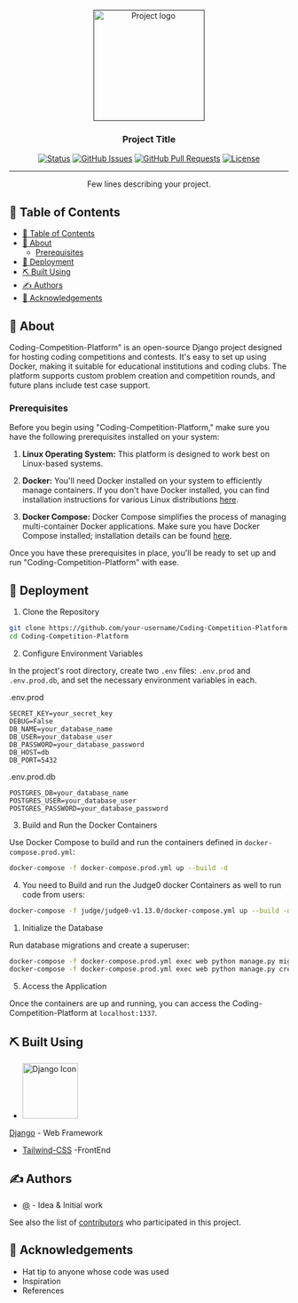 <p align="center">
  <a href="" rel="noopener">
 <img width=200px height=200px src="https://i.imgur.com/6wj0hh6.jpg" alt="Project logo"></a>
</p>

<h3 align="center">Project Title</h3>

<div align="center">

[![Status](https://img.shields.io/badge/status-active-success.svg)]()
[![GitHub Issues](https://img.shields.io/github/issues/kylelobo/The-Documentation-Compendium.svg)](https://github.com/kylelobo/The-Documentation-Compendium/issues)
[![GitHub Pull Requests](https://img.shields.io/github/issues-pr/kylelobo/The-Documentation-Compendium.svg)](https://github.com/kylelobo/The-Documentation-Compendium/pulls)
[![License](https://img.shields.io/badge/license-MIT-blue.svg)](/LICENSE)

</div>

---

<p align="center"> Few lines describing your project.
    <br> 
</p>

## 📝 Table of Contents

- [📝 Table of Contents](#-table-of-contents)
- [🧐 About ](#-about-)
  - [Prerequisites](#prerequisites)
- [🚀 Deployment ](#-deployment-)
- [⛏️ Built Using ](#️-built-using-)
- [✍️ Authors ](#️-authors-)
- [🎉 Acknowledgements ](#-acknowledgements-)

## 🧐 About <a name = "about"></a>

Coding-Competition-Platform" is an open-source Django project designed for hosting coding competitions and contests. It's easy to set up using Docker, making it suitable for educational institutions and coding clubs. The platform supports custom problem creation and competition rounds, and future plans include test case support.

### Prerequisites

Before you begin using "Coding-Competition-Platform," make sure you have the following prerequisites installed on your system:

1. **Linux Operating System:** This platform is designed to work best on Linux-based systems.

2. **Docker:** You'll need Docker installed on your system to efficiently manage containers. If you don't have Docker installed, you can find installation instructions for various Linux distributions [here](https://docs.docker.com/get-docker/).

3. **Docker Compose:** Docker Compose simplifies the process of managing multi-container Docker applications. Make sure you have Docker Compose installed; installation details can be found [here](https://docs.docker.com/compose/install/).

Once you have these prerequisites in place, you'll be ready to set up and run "Coding-Competition-Platform" with ease.



## 🚀 Deployment <a name = "deployment"></a>

1. Clone the Repository

```bash
git clone https://github.com/your-username/Coding-Competition-Platform.git
cd Coding-Competition-Platform

```

2. Configure Environment Variables

In the project's root directory, create two `.env` files: `.env.prod` and `.env.prod.db`, and set the necessary environment variables in each.

.env.prod

```env
SECRET_KEY=your_secret_key
DEBUG=False
DB_NAME=your_database_name
DB_USER=your_database_user
DB_PASSWORD=your_database_password
DB_HOST=db
DB_PORT=5432

```

.env.prod.db

```env
POSTGRES_DB=your_database_name
POSTGRES_USER=your_database_user
POSTGRES_PASSWORD=your_database_password

```

3. Build and Run the Docker Containers

Use Docker Compose to build and run the containers defined in `docker-compose.prod.yml`:

```bash
docker-compose -f docker-compose.prod.yml up --build -d

```
4. You need to Build and run the Judge0 docker Containers as well to run code from users:
   
```bash
docker-compose -f judge/judge0-v1.13.0/docker-compose.yml up --build -d

``` 

1. Initialize the Database

Run database migrations and create a superuser:

```bash
docker-compose -f docker-compose.prod.yml exec web python manage.py migrate
docker-compose -f docker-compose.prod.yml exec web python manage.py createsuperuser

```

5. Access the Application

Once the containers are up and running, you can access the Coding-Competition-Platform at `localhost:1337`.

## ⛏️ Built Using <a name = "built_using"></a>

- <img src="https://www.djangoproject.com/m/img/logos/django-logo-negative.png" alt="Django Icon" width="100" height="100">
[Django](https://www.djangoproject.com/) - Web Framework
- [Tailwind-CSS](https://tailwindcss.com/) -FrontEnd
  

## ✍️ Authors <a name = "authors"></a>

- [@](https://github.com/kylelobo) - Idea & Initial work

See also the list of [contributors](https://github.com/kylelobo/The-Documentation-Compendium/contributors) who participated in this project.

## 🎉 Acknowledgements <a name = "acknowledgement"></a>

- Hat tip to anyone whose code was used
- Inspiration
- References
